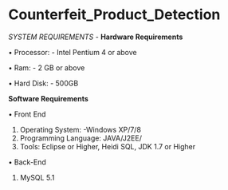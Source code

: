 # Counterfeit_Product_Detection
*SYSTEM REQUIREMENTS* -
**Hardware Requirements**

• Processor: - Intel Pentium 4 or above

• Ram: - 2 GB or above

• Hard Disk: - 500GB

**Software Requirements**

• Front End
1. Operating System: -Windows XP/7/8
2. Programming Language: JAVA/J2EE/
3. Tools: Eclipse or Higher, Heidi SQL, JDK 1.7 or Higher

• Back-End
1. MySQL 5.1

